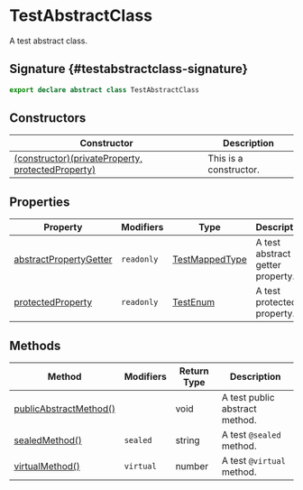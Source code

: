 # TestAbstractClass

A test abstract class.

## Signature {#testabstractclass-signature}

```typescript
export declare abstract class TestAbstractClass
```

## Constructors

| Constructor | Description |
| --- | --- |
| [(constructor)(privateProperty, protectedProperty)](docs/simple-suite-test/testabstractclass-_constructor_-constructor) | This is a constructor. |

## Properties

| Property | Modifiers | Type | Description |
| --- | --- | --- | --- |
| [abstractPropertyGetter](docs/simple-suite-test/testabstractclass-abstractpropertygetter-property) | `readonly` | [TestMappedType](docs/simple-suite-test/testmappedtype-typealias) | A test abstract getter property. |
| [protectedProperty](docs/simple-suite-test/testabstractclass-protectedproperty-property) | `readonly` | [TestEnum](docs/simple-suite-test/testenum-enum) | A test protected property. |

## Methods

| Method | Modifiers | Return Type | Description |
| --- | --- | --- | --- |
| [publicAbstractMethod()](docs/simple-suite-test/testabstractclass-publicabstractmethod-method) |  | void | A test public abstract method. |
| [sealedMethod()](docs/simple-suite-test/testabstractclass-sealedmethod-method) | `sealed` | string | A test `@sealed` method. |
| [virtualMethod()](docs/simple-suite-test/testabstractclass-virtualmethod-method) | `virtual` | number | A test `@virtual` method. |

